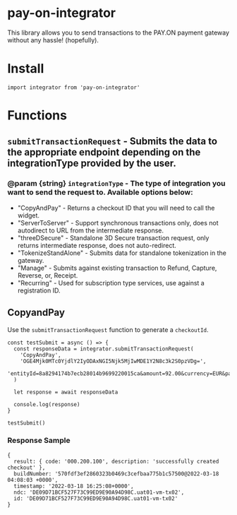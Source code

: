 # pay-on-integrator

This library allows you to send transactions to the PAY.ON payment gateway without any hassle! (hopefully).

# Install

`import integrator from 'pay-on-integrator'`

# Functions

## `submitTransactionRequest` - Submits the data to the appropriate endpoint depending on the integrationType provided by the user.

### @param {string} `integrationType` - The type of integration you want to send the request to. Available options below:

- "CopyAndPay" - Returns a checkout ID that you will need to call the widget.
- "ServerToServer" - Support synchronous transactions only, does not autodirect to URL from the intermediate response.
- "threeDSecure" - Standalone 3D Secure transaction request, only returns intermediate response, does not auto-redirect.
- "TokenizeStandAlone" - Submits data for standalone tokenization in the gateway.
- "Manage" - Submits against existing transaction to Refund, Capture, Reverse, or, Receipt.
- "Recurring" - Used for subscription type services, use against a registration ID.

## CopyandPay

Use the `submitTransactionRequest` function to generate a `checkoutId`.

    const testSubmit = async () => {
      const responseData = integrator.submitTransactionRequest(
        'CopyAndPay',
        'OGE4Mjk0MTc0YjdlY2IyODAxNGI5Njk5MjIwMDE1Y2N8c3k2S0pzVDg=',
        'entityId=8a8294174b7ecb28014b9699220015ca&amount=92.00&currency=EUR&paymentType=DB'
      )

      let response = await responseData

      console.log(response)
    }

    testSubmit()

### Response Sample

    {
      result: { code: '000.200.100', description: 'successfully created checkout' },
      buildNumber: '570fdf3ef2860323b0469c3cefbaa775b1c57500@2022-03-18 04:08:03 +0000',
      timestamp: '2022-03-18 16:25:08+0000',
      ndc: 'DE09D71BCF527F73C99ED9E90A94D98C.uat01-vm-tx02',
      id: 'DE09D71BCF527F73C99ED9E90A94D98C.uat01-vm-tx02'
    }
